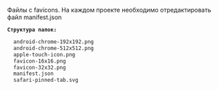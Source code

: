 Файлы с favicons. На каждом проекте необходимо отредактировать файл manifest.json<br>

**`Структура папок:`**

```bash
  android-chrome-192x192.png
  android-chrome-512x512.png
  apple-touch-icon.png
  favicon-16x16.png
  favicon-32x32.png
  manifest.json
  safari-pinned-tab.svg
```
